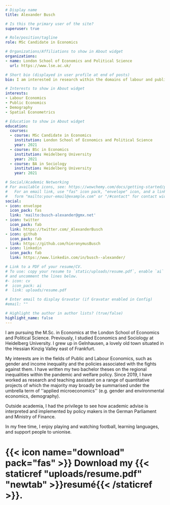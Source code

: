 ```yaml
---
# Display name
title: Alexander Busch

# Is this the primary user of the site?
superuser: true

# Role/position/tagline
role: MSc Candidate in Economics

# Organizations/Affiliations to show in About widget
organizations:
- name: London School of Economics and Political Science
  url: https://www.lse.ac.uk/

# Short bio (displayed in user profile at end of posts)
bio: I am interested in research within the domains of labour and public economics, as well as demography and spatial econometrics. 

# Interests to show in About widget
interests:
- Labour Economics
- Public Economics
- Demography
- Spatial Econometrics

# Education to show in About widget
education:
  courses:
  - course: MSc Candidate in Economics
    institution: London School of Economics and Political Science
    year: 2021
  - course: BSc in Economics
    institution: Heidelberg University
    year: 2021
  - course: BA in Sociology
    institution: Heidelberg University
    year: 2021

# Social/Academic Networking
# For available icons, see: https://wowchemy.com/docs/getting-started/page-builder/#icons
#   For an email link, use "fas" icon pack, "envelope" icon, and a link in the
#   form "mailto:your-email@example.com" or "/#contact" for contact widget.
social:
- icon: envelope
  icon_pack: fas
  link: 'mailto:busch-alexander@gmx.net'
- icon: twitter
  icon_pack: fab
  link: https://twitter.com/_AlexanderBusch
- icon: github
  icon_pack: fab
  link: https://github.com/hieronymusBusch
- icon: linkedin
  icon_pack: fab
  link: https://www.linkedin.com/in/busch--alexander/

# Link to a PDF of your resume/CV.
# To use: copy your resume to `static/uploads/resume.pdf`, enable `ai` icons in `params.toml`,
# and uncomment the lines below.
#- icon: cv
#  icon_pack: ai
#  link: uploads/resume.pdf

# Enter email to display Gravatar (if Gravatar enabled in Config)
#email: ""

# Highlight the author in author lists? (true/false)
highlight_name: false
---
```


I am pursuing the M.Sc. in Economics at the London School of Economics and Political Science. Previously, I studied Economics and Sociology at Heidelberg University. I grew up in Gelnhausen, a lovely old town situated in the Hessian Kinzig Valley east of Frankfurt. 

My interests are in the fields of Public and Labour Economics, such as gender and income inequality and the policies associated with the fights against them. I have written my two bachelor theses on the regional inequalities within the pandemic and welfare policy. Since 2019, I have worked as research and teaching assistant on a range of quantitative projects of which the majority may broadly be summarised under the umbrella term of ''applied microeconomics'' (e.g. gender and environmental economics, demography). 

Outside academia, I had the privilege to see how academic advise is interpreted and implemented by policy makers in the German Parliament and Ministry of Finance. 

In my free time, I enjoy playing and watching football, learning languages, and support people to unionise. 

# {{< icon name="download" pack="fas" >}} Download my {{< staticref "uploads/resume.pdf" "newtab" >}}resumé{{< /staticref >}}.

